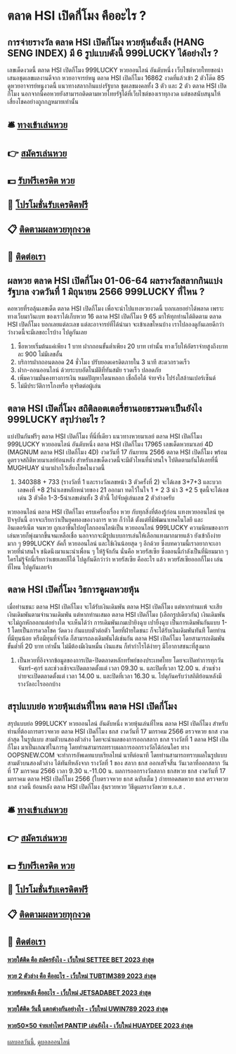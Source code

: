 # ตลาด HSI เปิดกี่โมง คืออะไร ?
## การจ่ายรางวัล ตลาด HSI เปิดกี่โมง หวยหุ้นฮั่งเส็ง (HANG SENG INDEX) มี 6 รูปแบบดังนี้ 999LUCKY ได้อย่างไร ?
เลขเด็ดงวดนี้ ตลาด HSI เปิดกี่โมง 999LUCKY หวยออนไลน์ อันดับหนึ่ง เว็บไซต์หวยไทยขอนำเสนอชุดเลขผลงานดีจาก หวยอาจารย์หนู ตลาด HSI เปิดกี่โมง 16862 งวดที่แล้วเข้า 2 ตัวโต๊ด 85 ดูหวยอาจารย์หนูงวดนี้ แนวทางสลากกินแบ่งรัฐบาล ชุดเลขมงคลทั้ง 3 ตัว และ 2 ตัว ตลาด HSI เปิดกี่โมง นอกจากนี้คอหวยยังสามารถติดตามหวยไทยรัฐได้ที่เว็บไซต์ของเราทุกงวด แต่ขอสนับสนุนให้เสี่ยงโชคอย่างถูกกฎหมายเท่านั้น

## 🛎 [ทางเข้าเล่นหวย](https://bit.ly/3BG5bNw)
## 👉 [สมัครเล่นหวย](https://bit.ly/3BG5bNw)
## 💵 [รับฟรีเครดิต หวย](https://bit.ly/3C3mvgS)
## 👑 [โปรโมชั่นรับเครดิตฟรี](https://bit.ly/3C3mvgS)
## 📋 [ติดตามผลหวยทุกงวด](https://bit.ly/3C3mvgS)
## 📱 [ติดต่อเรา](https://bit.ly/3C3mvgS)

## ผลหวย ตลาด HSI เปิดกี่โมง 01-06-64 ผลรางวัลสลากกินแบ่งรัฐบาล งวดวันที่ 1 มิถุนายน 2566 999LUCKY ที่ไหน ?
คอหวยที่รอลุ้นเลขเด็ด ตลาด HSI เปิดกี่โมง เพื่อจะนำไปแทงหวยงวดนี้ บอกเลยอย่าได้พลาด เพราะทางเว็บมาวินเบท ของเราได้เก็บหวย 16 ตลาด HSI เปิดกี่โมง 9 65 มาให้ทุกท่านได้ติดตาม ตลาด HSI เปิดกี่โมง บอกเลยแต่ละเลข แต่ละอาจารย์ที่ได้นำมา จะเข้าเลขไหนบ้าง เราไปลองดูกันเลยดีกว่า ว่างวดนี้จะมีเลขอะไรบ้าง ไปดูกันเลย
1. ซื้อหวยเริ่มต้นแค่เพียง 1 บาท ฝากถอนขั้นต่ำเพียง 20 บาท เท่านั้น ทางเว็บให้อัตราจ่ายสูงถึงบาทละ 900 ไม่มีเลขอั้น
2. บริการฝากถอนตลอด 24 ชั่วโมง ปรับยอดเครดิตภายใน 3 นาที สะดวกรวดเร็ว
3. ฝาก-ถอนออนไลน์ ด้วยระบบอัตโนมัติที่ทันสมัย รวดเร็ว ปลอดภัย
4. เพิ่มความมั่นคงทางการเงิน หมดปัญหาโดนหลอก เชื่อถือได้ จ่ายจริง โปร่งใสล้านเปอร์เซ็นต์
5. ไม่มีประวัติการโกงหรือ ทุจริตต่อผู้เล่น

## ตลาด HSI เปิดกี่โมง สถิติลอตเตอรี่ฮานอยธรรมดาเป็นยังไง 999LUCKY สรุปว่าอะไร ?
แบ่งปันกันฟรีๆ ตลาด HSI เปิดกี่โมง ที่นี่ที่เดียว แนวทางหวยมาเลย์ ตลาด HSI เปิดกี่โมง 999LUCKY หวยออนไลน์ อันดับหนึ่ง ตลาด HSI เปิดกี่โมง 17965 เลขเด็ดหวยมาเลย์ 4D (MAGNUM ตลาด HSI เปิดกี่โมง 4D) งวดวันที่ 17 กันยายน 2566 ตลาด HSI เปิดกี่โมง พร้อมดูตรวจสถิติหวยมาเลย์ย้อนหลัง สำหรับเลขเด็ดงวดนี้จะมีตัวไหนที่น่าสนใจ ไปติดตามกันได้เลยที่นี่ MUGHUAY นำมาฝากไว้เสี่ยงโชคในงวดนี้
1. 340388 + 733 (รางวัลที่ 1 และรางวัลเลขหน้า 3 ตัวครั้งที่ 2) จะได้เลข 3+7+3 และบวกเลขคงที่ +8 21นำเลขหลักหน่วยของ 21 ออกมา ทดไว้ในใจ 1 + 2 3 นำ 3 +2 5 ชุดนี้จะได้เลขเด่น 3 ตัวคือ 1-3-5นำเลขเด่นทั้ง 3 ตัวนี้ ไปจับคู่เล่นเลข 2 ตัวล่างครับ

หวยออนไลน์ ตลาด HSI เปิดกี่โมง ครบเครื่องเรื่อง หวย กับทุกสิ่งที่ต้องรู้ก่อน แทงหวยออนไลน์
ยุคปัจจุบันนี้ อาจจะเรียกว่าเป็นยุคทองของวงการ หวย ก็ว่าได้ ตั้งแต่ที่มีพัฒนาเทคโนโลยี และ อินเตอร์เน็ต จนหวย ถูกเอาขึ้นไปอยู่โลกออนไลน์เป็น หวยออนไลน์ 999LUCKY ความนิยมของการเล่นหวยก็พุ่งมากขึ้นจนเหลือเชื่อ นอกจากจะมีรูปแบบการเล่นให้เลือกแทงมากมายแล้ว ยังเข้าถึงง่ายมาก ๆ 999LUCKY ลัคกี้ หวยออนไลน์ และใช้เงินน้อยสุด ๆ อีกด้วย ซึ่งบทความนี้เราอยากจะเอาหวยที่น่าสนใจ ชนิดนึงมาแนะนำเพื่อน ๆ ให้รู้จักกัน นั่นคือ หวยรัสเซีย ซึ่งตอนนี้กำลังเป็นที่นิยมมาก ๆ ใครไม่รู้จักนี่เรียกว่าเชยเลยก็ได้ ไปดูกันดีกว่าว่า หวยรัสเซีย คืออะไร แล้ว หวยรัสเซียออกกี่โมง เล่นที่ไหน ไปดูกันเลยจ้า

## ตลาด HSI เปิดกี่โมง วิธการดูผลหวยหุ้น
เมื่อท่านชนะ ตลาด HSI เปิดกี่โมง จะได้รับเงินเดิมพัน ตลาด HSI เปิดกี่โมง แต่หากท่านเเพ้ จะเสียเงินเดิมพันตามจำนวนเดิมพัน แต่หากท่านเสมอ ตลาด HSI เปิดกี่โมง (เลือกรูปเดียวกัน) เงินเดิมพันจะไม่ถูกหักออกแต่อย่างใด
จะเห็นได้ว่า การเดิมพันเกมเป่ายิงฉุบ เปายิ้งฉุบ เป็นการเดิมพันกันแบบ 1-1 โดยเป็นการดวลโชค วัดดวง กันแบบตัวต่อตัว โดยที่ฝ่ายใดชนะ ก็จะได้รับเงินเดิมพันทันที โดยท่านที่มีทุนน้อย หรือมีทุนที่จำกัด ก็สามารถลงเดิมพันได้เช่นกัน ตลาด HSI เปิดกี่โมง โดยสามารถเดิมพันขั้นต่ำที่ 20 บาท เท่านั้น ไม่มีต้องมีเงินหมื่น เงินแสน ก็ทำกำไรได้ง่ายๆ มีโอากาสชนะที่สูงมาก
1. เป็นหวยที่อิงจากข้อมูลของการเปิด-ปิดตลาดหลักทรัพย์ของประเทศไทย โดยจะเปิดทำการทุกวันจันทร์-ศุกร์ และช่วงเช้าจะเปิดตลาดตั้งแต่ เวลา 09.30 น. และปิดที่เวลา 12.00 น. ส่วนช่วงบ่ายจะเปิดตลาดตั้งแต่ เวลา 14.00 น. และปิดที่เวลา 16.30 น. ไปดุกันครับว่าสถิติย้อนหลังมีรางวัลอะไรออกบ้าง

## สรุปแบบย่อ หวยหุ้นเล่นที่ไหน ตลาด HSI เปิดกี่โมง
สรุปแบบย่อ 999LUCKY หวยออนไลน์ อันดับหนึ่ง หวยหุ้นเล่นที่ไหน ตลาด HSI เปิดกี่โมง สำหรับท่านที่ต้องการตรวจหวย ตลาด HSI เปิดกี่โมง ธกส งวดวันที่ 17 มกราคม 2566 ตรวจหวย ธกส งวดล่าสุด ในรูปแบบ สามตัวบนสองตัวล่าง โดยจะนำผลของการออกสลาก ธกส รางวัลที่ 1 ตลาด HSI เปิดกี่โมง มาเป็นเกณฑ์ในการดู โดยท่านสามารถทราบผลการออกรางวัลได้ก่อนใคร ทาง OOPSNEW.COM จะทำการอัพเดทแบบเรียลไทม์ นาทีต่อนาที โดยท่านสามารถทราบผลในรูปแบบ สามตัวบนสองตัวล่าง ได้ทันทีหลังจาก รางวัลที่ 1 ของ สลาก ธกส ออกเสร็จสิ้น
วันเวลาที่ออกสลาก วันที่ 17 มกราคม 2566 เวลา 9.30 น.-11.00 น.
ผลการออกรางวัลสลาก ธกสหวย ธกส งวดวันที่ 17 มกราคม ตลาด HSI เปิดกี่โมง 2566 (ใบตรวจหวย ธกส ฉบับเต็ม )
 ถ่ายทอดสดหวย ธกส ตรวจหวย ธกส งวดนี้ ย้อนหลัง ตลาด HSI เปิดกี่โมง ลุ้นรวยหวย 
วิธีดูผลรางวัลหวย ธ.ก.ส .

## 🛎 [ทางเข้าเล่นหวย](https://bit.ly/3BG5bNw)
## 👉 [สมัครเล่นหวย](https://bit.ly/3BG5bNw)
## 💵 [รับฟรีเครดิต หวย](https://bit.ly/3C3mvgS)
## 👑 [โปรโมชั่นรับเครดิตฟรี](https://bit.ly/3C3mvgS)
## 📋 [ติดตามผลหวยทุกงวด](https://bit.ly/3C3mvgS)
## 📱 [ติดต่อเรา](https://bit.ly/3C3mvgS)

#### [หวยใต้ติด คือ สมัครยังไง - เว็บใหม่ SETTEE BET 2023 ล่าสุด](https://atom.io/themes/หวยใต้ติด%20คือ%20สมัครยังไง%20-%20เว็บใหม่%20settee%20bet%202023%20ล่าสุด)
#### [หวย 2 ตัวล่าง คือ คืออะไร - เว็บใหม่ TUBTIM389 2023 ล่าสุด](https://atom.io/themes/หวย%202%20ตัวล่าง%20คือ%20คืออะไร%20-%20เว็บใหม่%20tubtim389%202023%20ล่าสุด)
#### [หวยย้อนหลัง คืออะไร - เว็บใหม่ JETSADABET 2023 ล่าสุด](https://atom.io/themes/หวยย้อนหลัง%20คืออะไร%20-%20เว็บใหม่%20jetsadabet%202023%20ล่าสุด)
#### [หวยใต้ติด วันนี้ แตกต่างกันอย่างไร - เว็บใหม่ UWIN789 2023 ล่าสุด](https://atom.io/themes/หวยใต้ติด%20วันนี้%20แตกต่างกันอย่างไร%20-%20เว็บใหม่%20uwin789%202023%20ล่าสุด)
#### [หวย50×50 จ่ายเท่าไหร่ PANTIP เล่นยังไง - เว็บใหม่ HUAYDEE 2023 ล่าสุด](https://atom.io/themes/หวย50×50%20จ่ายเท่าไหร่%20pantip%20เล่นยังไง%20-%20เว็บใหม่%20huaydee%202023%20ล่าสุด)

[ผลบอลวันนี้](https://siamsport.tv "ผลบอลวันนี้"), [ดูบอลออนไลน์](https://siamsport.tv/ดูบอลสด "ดูบอลออนไลน์")